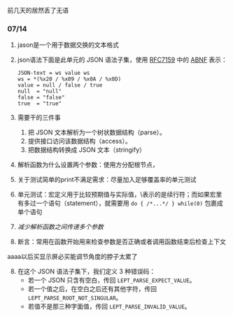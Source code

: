 前几天的居然丢了无语

### 07/14

1. jason是一个用于数据交换的文本格式

2. json语法下面是此单元的 JSON 语法子集，使用 [RFC7159](https://tools.ietf.org/html/rfc7159) 中的 [ABNF](https://tools.ietf.org/html/rfc5234) 表示：

   ```
   JSON-text = ws value ws
   ws = *(%x20 / %x09 / %x0A / %x0D)
   value = null / false / true 
   null  = "null"
   false = "false"
   true  = "true"
   ```

3. 需要干的三件事

   1. 把 JSON 文本解析为一个树状数据结构（parse）。
   2. 提供接口访问该数据结构（access）。
   3. 把数据结构转换成 JSON 文本（stringify）

3. 解析函数为什么设置两个参数：使用方分配根节点，
4. 关于测试简单的print不满足需求：尽量加入足够覆盖率的单元测试
5. 单元测试：宏定义用于比较预期值与实际值，\表示的是续行符；而如果宏里有多过一个语句（statement），就需要用 `do { /*...*/ } while(0)` 包裹成单个语句
6. *减少解析函数之间传递多个参数* 
7. 断言：常用在函数开始用来检查参数是否正确或者调用函数结束后检查上下文

aaaa以后买显示屏必买能调节角度的脖子太累了

8. 在这个 JSON 语法子集下，我们定义 3 种错误码：
   - 若一个 JSON 只含有空白，传回 `LEPT_PARSE_EXPECT_VALUE`。
   - 若一个值之后，在空白之后还有其他字符，传回 `LEPT_PARSE_ROOT_NOT_SINGULAR`。
   - 若值不是那三种字面值，传回 `LEPT_PARSE_INVALID_VALUE`。   